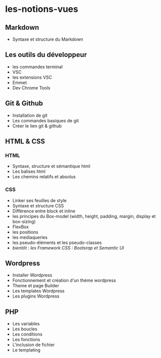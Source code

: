 # les-notions-vues

## Markdown

- Syntaxe et structure du Markdown

## Les outils du développeur

- les commandes terminal
- VSC
- les extensions VSC
- Emmet
- Dev Chrome Tools

## Git & Github

- Installation de git
- Les commandes basiques de git
- Créer le lien git & github

## HTML & CSS

### HTML
- Syntaxe, structure et sémantique html
- Les balises html
- Les chemins relatifs et absolus

### CSS

- Linker ses feuilles de style
- Syntaxe et structure CSS
- Différence entre block et inline
- les principes du Box-model (width, height, padding, margin, display et box-sizing)
- FlexBox
- les positions
- les mediaqueries 
- les pseudo-éléments et les pseudo-classes
- *bientôt : les Framework CSS : Bootsrap et Semantic UI*

## Wordpress

- Installer Wordpress
- Fonctionnement et création d'un thème wordpress
- Theme et page Builder
- Les templates Wordpress
- Les plugins Wordpress

## PHP

- Les variables
- Les boucles
- Les conditions
- Les fonctions
- L'inclusion de fichier
- Le templating


